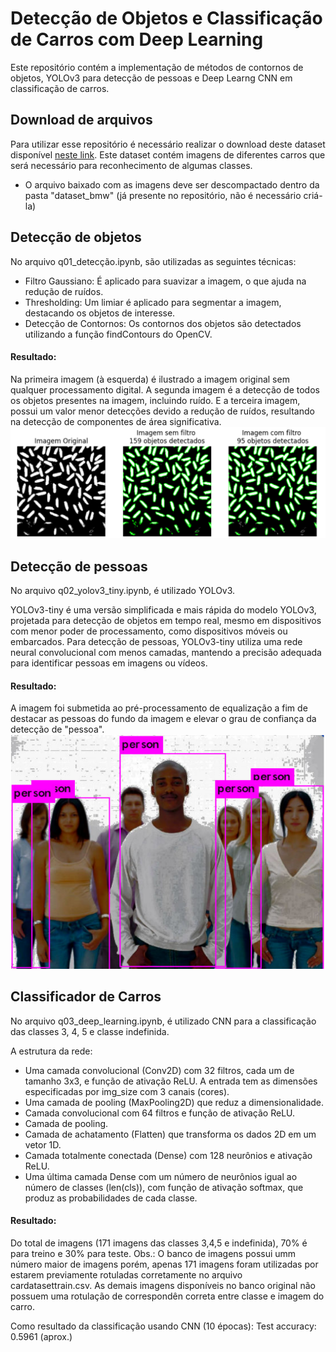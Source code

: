 # Detecção de Objetos e Classificação de Carros com Deep Learning

Este repositório contém a implementação de métodos de contornos de objetos, YOLOv3 para detecção de pessoas e Deep Learng
CNN em classificação de carros.


## Download de arquivos
Para utilizar esse repositório é necessário realizar o download deste dataset disponível
[neste link](https://www.kaggle.com/datasets/jessicali9530/stanford-cars-dataset). Este dataset contém imagens de diferentes carros
que será necessário para reconhecimento de algumas classes. 
- O arquivo baixado com as imagens deve ser descompactado dentro da pasta "dataset_bmw" (já presente no repositório, não é necessário criá-la)

## Detecção de objetos

No arquivo q01_detecção.ipynb, são utilizadas as seguintes técnicas:

- Filtro Gaussiano: É aplicado para suavizar a imagem, o que ajuda na redução de ruídos.
- Thresholding: Um limiar é aplicado para segmentar a imagem, destacando os objetos de interesse.
- Detecção de Contornos: Os contornos dos objetos são detectados utilizando a função findContours do OpenCV.

#### Resultado:
Na primeira imagem (à esquerda) é ilustrado a imagem original sem qualquer processamento digital. A segunda imagem é a 
detecção de todos os objetos presentes na imagem, incluindo ruído. E a terceira imagem, possui um valor menor detecções 
devido a redução de ruídos, resultando na detecção de componentes de área significativa.
![resultado q01](./results/q01.PNG)

## Detecção de pessoas

No arquivo q02_yolov3_tiny.ipynb, é utilizado YOLOv3.

YOLOv3-tiny é uma versão simplificada e mais rápida do modelo YOLOv3, projetada para detecção de objetos em tempo real, 
mesmo em dispositivos com menor poder de processamento, como dispositivos móveis ou embarcados. Para detecção de pessoas, 
YOLOv3-tiny utiliza uma rede neural convolucional com menos camadas, mantendo a precisão adequada para identificar pessoas 
em imagens ou vídeos.

#### Resultado:
A imagem foi submetida ao pré-processamento de equalização a fim de destacar as pessoas do fundo da imagem e elevar o 
grau de confiança da detecção de "pessoa".
![resultado q01](./results/q02.PNG)

## Classificador de Carros

No arquivo q03_deep_learning.ipynb, é utilizado CNN para a classificação das classes 3, 4, 5 e classe indefinida.

A estrutura da rede:

- Uma camada convolucional (Conv2D) com 32 filtros, cada um de tamanho 3x3, e função de ativação ReLU. A entrada tem as 
dimensões especificadas por img_size com 3 canais (cores).
- Uma camada de pooling (MaxPooling2D) que reduz a dimensionalidade.
- Camada convolucional com 64 filtros e função de ativação ReLU.
- Camada de pooling.
- Camada de achatamento (Flatten) que transforma os dados 2D em um vetor 1D.
- Camada totalmente conectada (Dense) com 128 neurônios e ativação ReLU.
- Uma última camada Dense com um número de neurônios igual ao número de classes (len(cls)), com função de ativação softmax, que produz as probabilidades de cada classe.



#### Resultado:
Do total de imagens (171 imagens das classes 3,4,5 e indefinida), 70% é para treino e 30% para teste. 
 Obs.: O banco de imagens possui umm número maior de imagens porém, apenas 171 imagens foram utilizadas por estarem 
previamente rotuladas corretamente no arquivo cardatasettrain.csv. As demais imagens disponíveis no banco original não 
possuem uma rotulação de correspondên correta entre classe e imagem do carro.

Como resultado da classificação usando CNN (10 épocas):
Test accuracy: 0.5961 (aprox.)

